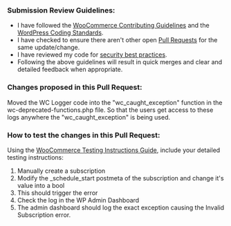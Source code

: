 ### Submission Review Guidelines:

- I have followed the [WooCommerce Contributing Guidelines](https://github.com/woocommerce/woocommerce/blob/trunk/.github/CONTRIBUTING.md) and the [WordPress Coding Standards](https://make.wordpress.org/core/handbook/best-practices/coding-standards/).
- I have checked to ensure there aren't other open [Pull Requests](https://github.com/woocommerce/woocommerce/pulls) for the same update/change.
- I have reviewed my code for [security best practices](https://developer.wordpress.org/apis/security/). 
- Following the above guidelines will result in quick merges and clear and detailed feedback when appropriate.

<!-- You can erase any parts of this template not applicable to your Pull Request. -->

### Changes proposed in this Pull Request:

Moved the WC Logger code into the "wc_caught_exception" function in the wc-deprecated-functions.php file.
So that the users get access to these logs anywhere the "wc_caught_exception" is being used.

<!-- Begin testing instructions -->

### How to test the changes in this Pull Request:

<!-- Include detailed instructions on how these changes can be tested. Review and follow the guide for how to write high-quality testing instructions. -->

Using the [WooCommerce Testing Instructions Guide](https://github.com/woocommerce/woocommerce/wiki/Writing-high-quality-testing-instructions), include your detailed testing instructions:

1. Manually create a subscription
2. Modify the _schedule_start postmeta of the subscription and change it's value into a bool
3. This should trigger the error
4. Check the log in the WP Admin Dashboard
5. The admin dashboard should log the exact exception causing the Invalid Subscription error.

<!-- End testing instructions -->
